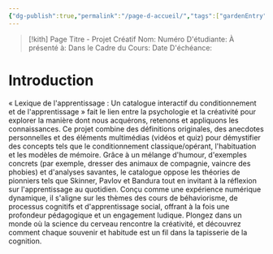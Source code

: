 ```yaml
---
{"dg-publish":true,"permalink":"/page-d-accueil/","tags":["gardenEntry"]}
---
```



>[!kith] Page Titre - Projet Créatif 
>Nom: 
>Numéro D'étudiante:
>À présenté à:
>Dans le Cadre du Cours: 
>Date D'échéance:

# Introduction 
« Lexique de l'apprentissage : Un catalogue interactif du conditionnement et de l'apprentissage » fait le lien entre la psychologie et la créativité pour explorer la manière dont nous acquérons, retenons et appliquons les connaissances. Ce projet combine des définitions originales, des anecdotes personnelles et des éléments multimédias (vidéos et quiz) pour démystifier des concepts tels que le conditionnement classique/opérant, l'habituation et les modèles de mémoire. Grâce à un mélange d'humour, d'exemples concrets (par exemple, dresser des animaux de compagnie, vaincre des phobies) et d'analyses savantes, le catalogue oppose les théories de pionniers tels que Skinner, Pavlov et Bandura tout en invitant à la réflexion sur l'apprentissage au quotidien. Conçu comme une expérience numérique dynamique, il s'aligne sur les thèmes des cours de béhaviorisme, de processus cognitifs et d'apprentissage social, offrant à la fois une profondeur pédagogique et un engagement ludique. Plongez dans un monde où la science du cerveau rencontre la créativité, et découvrez comment chaque souvenir et habitude est un fil dans la tapisserie de la cognition.